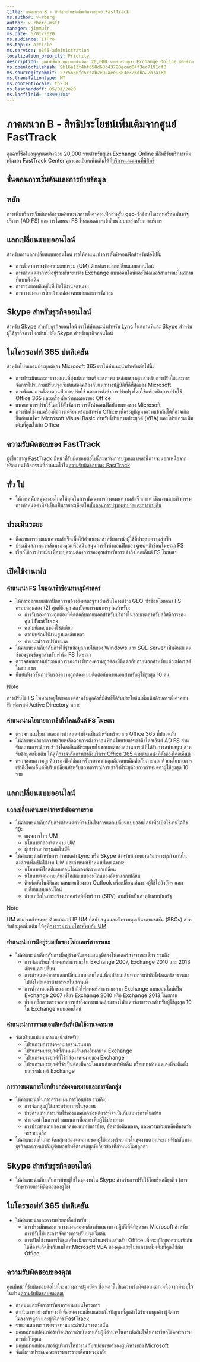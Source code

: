 ```yaml
---
title: ภาคผนวก B - สิทธิประโยชน์เพิ่มเติมจากศูนย์ FastTrack
ms.author: v-rberg
author: v-rberg-msft
manager: jimmuir
ms.date: 5/01/2020
ms.audience: ITPro
ms.topic: article
ms.service: o365-administration
localization_priority: Priority
description: ลูกค้าที่ซื้อใบอนุญาตอย่างน้อย 20,000 รายสําหรับผู้เช่า Exchange Online มีสิทธิ์รับบริการเพิ่มเติมของ FastTrack Center ดูรายละเอียดเพิ่มเติมได้ที่บริการและแผนที่มีสิทธิ์
ms.openlocfilehash: 9b16a13f4bf658d68c43720ecad04f3ec7191cf0
ms.sourcegitcommit: 2775660fc5ccab2e92aee9383e326dba22b7a16b
ms.translationtype: MT
ms.contentlocale: th-TH
ms.lasthandoff: 05/01/2020
ms.locfileid: "43999104"
---
```

# <a name="appendix-b---fasttrack-center-additional-benefit"></a>ภาคผนวก B - สิทธิประโยชน์เพิ่มเติมจากศูนย์ FastTrack

ลูกค้าที่ซื้อใบอนุญาตอย่างน้อย 20,000 รายสําหรับผู้เช่า Exchange Online มีสิทธิ์รับบริการเพิ่มเติมของ FastTrack Center ดูรายละเอียดเพิ่มเติมได้ที่[บริการและแผนที่มีสิทธิ์](M365-eligible-services-and-plans.md) 
  
## <a name="onboarding-and-migration-phases"></a>ขั้นตอนการเริ่มต้นและการย้ายข้อมูล

## <a name="core"></a>หลัก

การเพิ่มบริการเริ่มต้นหลักรวมคําแนะนําการตั้งค่าคอนฟิกสําหรับ geo-ซ้ําซ้อนไดเรกทอรีสหพันธรัฐบริการ (AD FS) และการโฆษณา FS ไคลเอนต์การเข้าถึงนโยบายสําหรับการบริการ 
  
## <a name="exchange-online"></a>แลกเปลี่ยนแบบออนไลน์

สําหรับการแลกเปลี่ยนแบบออนไลน์ เราให้คําแนะนําการตั้งค่าคอนฟิกสําหรับต่อไปนี้:
- การตั้งค่าการส่งข้อความแบบรวม (UM) ด้วยอัตราแลกเปลี่ยนแบบออนไลน์
- การกําหนดค่าการมีอยู่ร่วมกันระหว่าง Exchange แบบออนไลน์และโฟลเดอร์สาธารณะในสถานที่แบบดั้งเดิม
- การรวมแอพลิเคชันที่เปิดใช้งานจดหมาย 
- การวางแผนการโยกย้ายกล่องจดหมายและการจัดกลุ่ม
    
## <a name="skype-for-business-online"></a>Skype สําหรับธุรกิจออนไลน์

สําหรับ Skype สําหรับธุรกิจออนไลน์ เราให้คําแนะนําสําหรับ Lync ในสถานที่และ Skype สําหรับผู้ใช้ธุรกิจการโยกย้ายไปยัง Skype สําหรับธุรกิจออนไลน์
  
## <a name="microsoft-365-apps"></a>ไมโครซอฟท์ 365 ปพลิเคชัน

สําหรับโปรแกรมประยุกต์ของ Microsoft 365 เราให้คําแนะนําสําหรับต่อไปนี้: 
- การประเมินและการวางแผนที่มุ่งเน้นการเตรียมสภาพแวดล้อมของคุณสําหรับการปรับใช้และการจัดการโปรแกรมปรับปรุงเริ่มต้นสอดคล้องกับแนวทางปฏิบัติที่ดีที่สุดของ Microsoft 
- การพัฒนาการตั้งค่าคอนฟิกการปรับใช้ และการตั้งค่าการปรับปรุงโดยใช้เครื่องมือการปรับใช้ Office 365 และเครื่องมือกําหนดเองของ Office 
- แพคเกจการปรับใช้โดยใช้ตัวจัดการการตั้งค่าคอนฟิกปลายทางของ Microsoft  
- การเปิดใช้งานเครื่องมือการเตรียมพร้อมสําหรับ Office เพื่อระบุปัญหาความเข้ากันได้ที่อาจเกิดขึ้นกับแมโคร Microsoft Visual Basic สําหรับโปรแกรมประยุกต์ (VBA) และโปรแกรมเพิ่มเติมที่คุณใช้กับ Office
    
## <a name="fasttrack-responsibilities"></a>ความรับผิดชอบของ FastTrack

ผู้เชี่ยวชาญ FastTrack มีหน้าที่รับผิดชอบต่อไปนี้ระหว่างการปฐมนต เหล่านี้อาจจะนอกเหนือจากหรือแทนที่กิจกรรมที่กําหนดไว้ใน[ความรับผิดชอบของ FastTrack](O365-fasttrack-responsibilities.md)
  
## <a name="general"></a>ทั่ว ไป

- ให้การสนับสนุนระยะไกลให้คุณในการพัฒนาการวางแผนความสําเร็จการดําเนินงานและกิจกรรมการกําหนดค่าที่จําเป็นเป็นรายละเอียดใน[ขั้นตอนการปฐมพยาบาลและการย้ายถิ่น](#onboarding-and-migration-phases)
    
## <a name="assess-phase"></a>ประเมินระยะ

- ถือสายการวางแผนความสําเร็จเพื่อให้คําแนะนําสําหรับการนําผู้ใช้ที่ประสบความสําเร็จ 
- ประเมินสภาพแวดล้อมของคุณเพื่อสนับสนุนการตั้งค่าคอนฟิกของ geo-ซ้ําซ้อนโฆษณา FS  
- เรียกใช้การประเมินเพื่อระบุความต้องการของคุณสําหรับการเข้าถึงไคลเอ็นต์ FS โฆษณา
    
## <a name="enable-phase"></a>เปิดใช้งานเฟส

### <a name="geo-redundant-ad-fs-guidance"></a>คําแนะนํา FS โฆษณาซ้ําซ้อนทางภูมิศาสตร์

- ให้การออกแบบสถาปัตยกรรมอ้างอิงมาตรฐานสําหรับโครงสร้าง GEO-ซ้ําซ้อนโฆษณา FS ครอบคลุมสอง (2) ศูนย์ข้อมูล สถาปัตยกรรมมาตรฐานสําหรับ:
  - การรับรองความถูกต้องที่ติดต่อกับภายนอกสําหรับบริการในขอบเขตสําหรับสวัสดิการของศูนย์ FastTrack 
  - ความยืดหยุ่นของไซต์เดียว  
  - ความพร้อมใช้งานสูงและล้มเหลว  
  - คําแนะนําการปรับขนาด 
- ให้คําแนะนําเกี่ยวกับการใช้ฐานข้อมูลภายในของ Windows และ SQL Server เป็นอินสแตนซ์ของฐานข้อมูลสําหรับฟาร์ม FS โฆษณา   
- ตรวจสอบสถานประกอบการของการรับรองความถูกต้องที่ติดต่อกับภายนอกสําหรับแต่ละฟอเรสต์ในขอบเขต  
- ยืนยันฟังก์ชันการรับรองความถูกต้องแบบติดต่อกับภายนอกสําหรับผู้ใช้สูงสุด 10 คน
    
> [!NOTE]
> การปรับใช้ FS โฆษณาอยู่ในขอบเขตสําหรับลูกค้าที่มีสิทธิ์ได้รับประโยชน์เพิ่มเติมด้วยการตั้งค่าคอนฟิกฟอเรสต์ Active Directory หลาย 
  
### <a name="ad-fs-client-access-policy-guidance"></a>คําแนะนํานโยบายการเข้าถึงไคลเอ็นต์ FS โฆษณา

- ตรวจทานนโยบายและการกําหนดค่าที่จําเป็นสําหรับทรัพยากร Office 365 ที่ปลอดภัย  
- ให้คําแนะนําและความช่วยเหลือด้วยการตั้งค่าคอนฟิกนโยบายการเข้าถึงไคลเอ็นต์ AD FS สําหรับสถานการณ์การเข้าถึงไคลเอ็นต์ที่ระบุภายในขอบเขตของสถานการณ์ที่ได้รับการสนับสนุน สําหรับข้อมูลเพิ่มเติม ให้ดูที่[การจํากัดการเข้าถึงบริการ Office 365 ตามตําแหน่งที่ตั้งของไคลเอ็นต์](https://go.microsoft.com/fwlink/?LinkID=525689) 
- ตรวจสอบความถูกต้องของฟังก์ชันการรับรองความถูกต้องแบบติดต่อกับภายนอกด้วยนโยบายการเข้าถึงไคลเอ็นต์ที่ปรับเปลี่ยนสําหรับสถานการณ์การเข้าถึงที่ระบุด้วยการกําหนดค่าผู้ใช้สูงสุด 10 ราย
    
## <a name="exchange-online"></a>แลกเปลี่ยนแบบออนไลน์

### <a name="exchange-unified-messaging-guidance"></a>แลกเปลี่ยนคําแนะนําการส่งข้อความรวม

- ให้คําแนะนําเกี่ยวกับการกําหนดค่าที่จําเป็นในการแลกเปลี่ยนแบบออนไลน์เพื่อเปิดใช้งานได้ถึง 10: 
  - แผนการโทร UM   
  - นโยบายกล่องจดหมาย UM 
  - ผู้เข้าร่วมประชุมอัตโนมัติ  
- ให้คําแนะนําสําหรับการกําหนดค่า Lync หรือ Skype สําหรับสภาพแวดล้อมทางธุรกิจภายในองค์กรเพื่อเปิดใช้งาน UM และกําหนดเป้าหมายโดยเฉพาะ:  
  - นโยบายที่โฮสต์แบบออนไลน์ของอัตราแลกเปลี่ยน  
  - นโยบายจดหมายเสียงที่โฮสต์แบบออนไลน์ของอัตราแลกเปลี่ยน 
  - ติดต่ออัตโนมัติและจดหมายเสียงของ Outlook เพื่อเปลี่ยนเส้นทางผู้ใช้ไปยังอัตราแลกเปลี่ยนแบบออนไลน์ 
  - ช่วยเหลือในการสร้างเรกคอร์ดที่ตั้งบริการ (SRV) ตามที่จําเป็นสําหรับสหพันธรัฐ
> [!NOTE]
> UM สามารถกําหนดค่าด้วยเกตเวย์ IP UM ที่สนับสนุนและตัวควบคุมเส้นขอบเซสชัน (SBCs) สําหรับข้อมูลเพิ่มเติม ให้ดูที่[การรวมระบบโทรศัพท์กับ UM](https://go.microsoft.com/fwlink/?LinkID=809293) 
  
### <a name="public-folder-coexistence-guidance"></a>คําแนะนําการมีอยู่ร่วมกันของโฟลเดอร์สาธารณะ

- ให้คําแนะนําเกี่ยวกับการมีอยู่ร่วมกันของแผนภูมิของโฟลเดอร์สาธารณะเดียว รวมถึง:  
  - การจัดเตรียมโฟลเดอร์สาธารณะใน Exchange 2007, Exchange 2010 และ 2013 อัตราแลกเปลี่ยน 
  - การกําหนดค่าการแลกเปลี่ยนแบบออนไลน์เพื่อเปลี่ยนเส้นทางการเข้าถึงโฟลเดอร์สาธารณะไปยังโฟลเดอร์สาธารณะในสถานที่  
  - การตั้งค่าคอนฟิกของการเข้าถึงโฟลเดอร์สาธารณะจาก Exchange แบบออนไลน์เป็น Exchange 2007 เดียว Exchange 2010 หรือ Exchange 2013 ในสถาน  
  - ช่วยเหลือการตรวจสอบการเข้าถึงสภาพแวดล้อมของโฟลเดอร์สาธารณะสําหรับผู้ใช้สูงสุด 10 ใน Exchange แบบออนไลน์
    
### <a name="mail-enabled-application-integration-guidance"></a>คําแนะนําการรวมแอพลิเคชันที่เปิดใช้งานจดหมาย

- จัดเตรียมแม่แบบคําแนะนําสําหรับ:  
  - โปรแกรมการส่งจดหมายจํานวนมาก  
  - โปรแกรมประยุกต์ที่กําหนดเส้นทางอีเมลผ่าน Exchange  
  - โปรแกรมประยุกต์ที่ใช้กล่องจดหมายของ Exchange  
  - โปรแกรมประยุกต์ที่จําเป็นต้องมีคอมโพเนนต์ของบริษัทอื่น หรือแบบกําหนดเองที่จะติดตั้งบนเซิร์ฟเวอร์ Exchange
    
### <a name="mailbox-migration-planning-and-grouping"></a>การวางแผนการโยกย้ายกล่องจดหมายและการจัดกลุ่ม

- ให้คําแนะนําในการสร้างแผนการโอนย้าย รวมถึง:  
  - การจัดกลุ่มผู้ใช้และทรัพยากรในชุดงาน
  - ประสานงานการปรับใช้ของแพคเกจซอฟต์แวร์ที่จําเป็นกับแบทช์การโยกย้าย   
  - คําแนะนําในการสร้างแผนการสื่อสารเพื่อผู้ใช้ปลายทาง 
  - การประสานงานของขนาดของแบทช์การย้าย, อัตราข้อผิดพลาด, และความช่วยเหลือที่คาดว่าจะช่วยเหลือ 
- ให้คําแนะนําในการจัดกลุ่มกล่องจดหมายของผู้ใช้และทรัพยากรในชุดงานตามประเภทฟังก์ชันทางธุรกิจและการเข้าถึงผู้รับมอบสิทธิ์ตามข้อมูลที่เกี่ยวข้องที่กําหนดโดยลูกค้า
    
## <a name="skype-for-business-online"></a>Skype สําหรับธุรกิจออนไลน์

- ให้คําแนะนําเกี่ยวกับการย้ายผู้ใช้ในชุดงานใน Skype สําหรับการปรับใช้ไฮบริดสลีธุรกิจ (การรักษารายการที่ติดต่อของผู้ใช้)
    
## <a name="microsoft-365-apps"></a>ไมโครซอฟท์ 365 ปพลิเคชัน

- ให้คําแนะนําและความช่วยเหลือสําหรับ:  
  - การประเมินและการวางแผนสอดคล้องกับแนวทางปฏิบัติที่ดีที่สุดของ Microsoft สําหรับการปรับใช้และการจัดการการปรับปรุงเริ่มต้น
  - การเปิดใช้งานการใช้ชุดเครื่องมือการเตรียมพร้อมสําหรับ Office เพื่อระบุปัญหาความเข้ากันได้ที่อาจเกิดขึ้นกับแมโคร Microsoft VBA ของคุณและโปรแกรมเพิ่มเติมที่คุณใช้กับ Office
  
## <a name="your-responsibilities"></a>ความรับผิดชอบของคุณ

คุณมีหน้าที่รับผิดชอบต่อไปนี้ระหว่างการปฐมบัตร สิ่งเหล่านี้เป็นความรับผิดชอบนอกเหนือจากที่ระบุไว้ในส่วน[ความรับผิดชอบของคุณ](O365-your-responsibilities.md) 
  
- กําหนดและจัดการทรัพยากรตามแผนโครงการ  
- ดําเนินการอย่างทันท่วงทีเพื่อลดความเสี่ยงและแก้ไขปัญหาที่ลูกค้าได้รับจากลูกค้า ผู้จัดการโครงการคู่ค้า และผู้จัดการ FastTrack   
- รายงานสถานะการตรวจทานและดําเนินการตามนั้น   
- มอบหมายสปอนเซอร์หรือนําการดําเนินงานกับผู้มีอํานาจในการตัดสินใจในการเรียกใช้คณะกรรมการกํากับดูแล  
- มอบหมายสปอนเซอร์ผู้บริหารให้ทํางานกับสปอนเซอร์ของผู้บริหารของ Microsoft  
- จัดตั้งการประชุมคณะกรรมการรายเดือนพวงมาลัย
